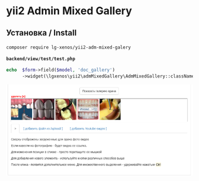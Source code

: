 # yii2 Admin Mixed Gallery

## Установка / Install

`composer require lg-xenos/yii2-adm-mixed-galery`

**`backend/view/test/test.php`**
```php
echo  $form->field($model, 'doc_gallery')
      ->widget(\lgxenos\yii2\admMixedGallery\AdmMixedGallery::className())->label(false)
```

![about](about.png)

